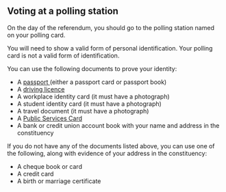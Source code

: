 ##  Voting at a polling station

On the day of the referendum, you should go to the polling station named on
your polling card.

You will need to show a valid form of personal identification. Your polling
card is not a valid form of identification.

You can use the following documents to prove your identity:

  * A [ passport ](/en/travel-and-recreation/passports/) (either a passport card or passport book) 
  * A [ driving licence ](/en/travel-and-recreation/motoring/driver-licensing/)
  * A workplace identity card (it must have a photograph) 
  * A student identity card (it must have a photograph) 
  * A travel document (it must have a photograph) 
  * A [ Public Services Card ](/en/social-welfare/irish-social-welfare-system/public-services-card/)
  * A bank or credit union account book with your name and address in the constituency 

If you do not have any of the documents listed above, you can use one of the
following, along with evidence of your address in the constituency:

  * A cheque book or card 
  * A credit card 
  * A birth or marriage certificate 
